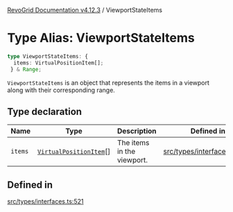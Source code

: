[RevoGrid Documentation v4.12.3](README.md) / ViewportStateItems

# Type Alias: ViewportStateItems

```ts
type ViewportStateItems: {
  items: VirtualPositionItem[];
 } & Range;
```

`ViewportStateItems` is an object that represents the items in a viewport
along with their corresponding range.

## Type declaration

| Name | Type | Description | Defined in |
| ------ | ------ | ------ | ------ |
| `items` | [`VirtualPositionItem`](Interface.VirtualPositionItem.md)[] | The items in the viewport. | [src/types/interfaces.ts:525](https://github.com/revolist/revogrid/blob/d8faaf908685ef9767dc3ea8ccad1628e41fbf76/src/types/interfaces.ts#L525) |

## Defined in

[src/types/interfaces.ts:521](https://github.com/revolist/revogrid/blob/d8faaf908685ef9767dc3ea8ccad1628e41fbf76/src/types/interfaces.ts#L521)
